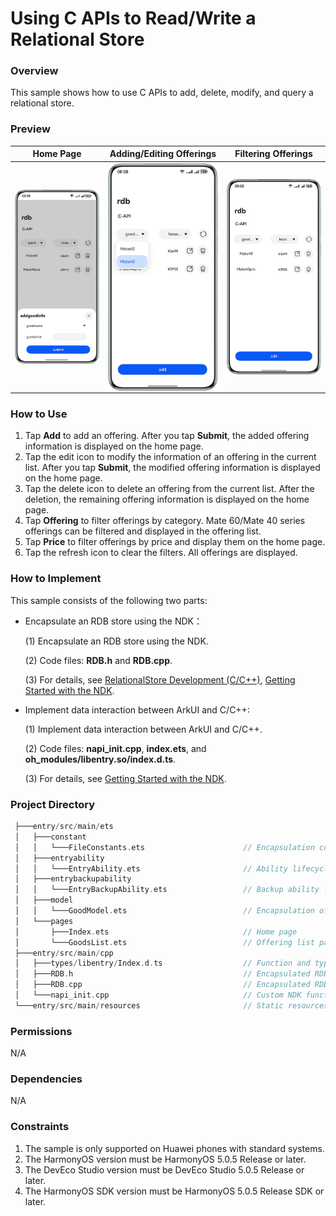 # Using C APIs to Read/Write a Relational Store

### **Overview**

This sample shows how to use C APIs to add, delete, modify, and query a relational store.

### **Preview**

|                           Home Page                            |                    Adding/Editing Offerings                    |                      Filtering Offerings                       |
|:--------------------------------------------------------------:|:--------------------------------------------------------------:|:--------------------------------------------------------------:|
| <img src=./screenshots/pic1_en.png align="center" width=320 /> | <img src=./screenshots/pic2_en.png align="center" width=320 /> | <img src=./screenshots/pic3_en.png align="center" width=320 /> |

### **How to Use**

1. Tap **Add** to add an offering. After you tap **Submit**, the added offering information is displayed on the home page.
2. Tap the edit icon to modify the information of an offering in the current list. After you tap **Submit**, the modified offering information is displayed on the home page.
3. Tap the delete icon to delete an offering from the current list. After the deletion, the remaining offering information is displayed on the home page.
4. Tap **Offering** to filter offerings by category. Mate 60/Mate 40 series offerings can be filtered and displayed in the offering list.
5. Tap **Price** to filter offerings by price and display them on the home page.
6. Tap the refresh icon to clear the filters. All offerings are displayed.

### **How to Implement**

This sample consists of the following two parts:

- Encapsulate an RDB store using the NDK：

  (1) Encapsulate an RDB store using the NDK.

  (2) Code files: **RDB.h** and **RDB.cpp**.

  (3) For details, see [RelationalStore Development (C/C++)](https://developer.huawei.com/consumer/en/doc/harmonyos-guides-V5/native-relational-store-guidelines-V5), [Getting Started with the NDK](https://developer.huawei.com/consumer/en/doc/harmonyos-guides-V5/ndk-development-overview-V5).

- Implement data interaction between ArkUI and C/C++:

  (1) Implement data interaction between ArkUI and C/C++.

  (2) Code files: **napi_init.cpp**, **index.ets**, and **oh_modules/libentry.so/index.d.ts**.

  (3) For details, see [Getting Started with the NDK](https://developer.huawei.com/consumer/en/doc/harmonyos-guides-V5/ndk-development-overview-V5).

### **Project Directory**

```c++
 ├───entry/src/main/ets        
 │   ├───constant       
 │   │   └───FileConstants.ets                      // Encapsulation constants 
 │   ├───entryability 
 │   │   └───EntryAbility.ets                       // Ability lifecycle callbacks 
 │   ├───entrybackupability 
 │   │   └───EntryBackupAbility.ets                 // Backup ability lifecycle callbacks 
 │   ├───model 
 │   │   └───GoodModel.ets                          // Encapsulation offering class 
 │   └───pages 
 │       ├───Index.ets                              // Home page 
 │       └───GoodsList.ets                          // Offering list page 
 ├───entry/src/main/cpp   
 │   ├───types/libentry/Index.d.ts                  // Function and type declarations 
 │   ├───RDB.h									    // Encapsulated RDB 
 │   ├───RDB.cpp									// Encapsulated RDB 
 │   └───napi_init.cpp                              // Custom NDK functions encapsulated to ArkUI. 
 └───entry/src/main/resources                       // Static resources of the app
```

### **Permissions**

N/A

### **Dependencies**

N/A

### **Constraints**

1. The sample is only supported on Huawei phones with standard systems.
2. The HarmonyOS version must be HarmonyOS 5.0.5 Release or later.
3. The DevEco Studio version must be DevEco Studio 5.0.5 Release or later.
4. The HarmonyOS SDK version must be HarmonyOS 5.0.5 Release SDK or later.

